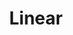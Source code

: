---
title: "Linear"

categories: ['']

tags: ['Linear']

arabic: ['خطي']

publishers: ['معجم مصطلحات التعلم الآلي والتعلم العميق وعلم البيانات']

types: "word"

slug: ""
---